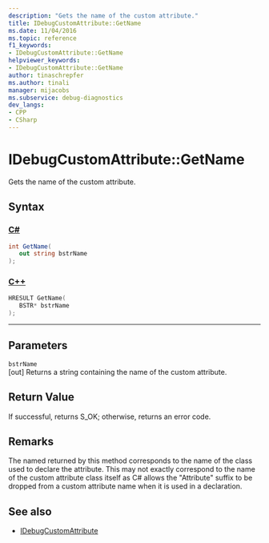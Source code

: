 ```yaml
---
description: "Gets the name of the custom attribute."
title: IDebugCustomAttribute::GetName
ms.date: 11/04/2016
ms.topic: reference
f1_keywords:
- IDebugCustomAttribute::GetName
helpviewer_keywords:
- IDebugCustomAttribute::GetName
author: tinaschrepfer
ms.author: tinali
manager: mijacobs
ms.subservice: debug-diagnostics
dev_langs:
- CPP
- CSharp
---
```

# IDebugCustomAttribute::GetName

Gets the name of the custom attribute.

## Syntax

### [C#](#tab/csharp)
```csharp
int GetName(
   out string bstrName
);
```
### [C++](#tab/cpp)
```cpp
HRESULT GetName( 
   BSTR* bstrName
);
```
---

## Parameters
`bstrName`\
[out] Returns a string containing the name of the custom attribute.

## Return Value
 If successful, returns S_OK; otherwise, returns an error code.

## Remarks
 The named returned by this method corresponds to the name of the class used to declare the attribute. This may not exactly correspond to the name of the custom attribute class itself as C# allows the "Attribute" suffix to be dropped from a custom attribute name when it is used in a declaration.

## See also
- [IDebugCustomAttribute](../../../extensibility/debugger/reference/idebugcustomattribute.md)
